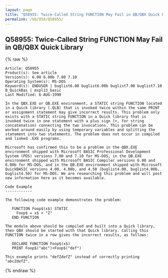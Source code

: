```yaml
---
layout: page
title: "Q58955: Twice-Called String FUNCTION May Fail in QB/QBX Quick Library"
permalink: /kb/058/Q58955/
---
```


## Q58955: Twice-Called String FUNCTION May Fail in QB/QBX Quick Library

{% raw %}

	Article: Q58955
	Product(s): See article
	Version(s): 6.00 6.00b 7.00 7.10
	Operating System(s): MS-DOS
	Keyword(s): ENDUSER | buglist6.00 buglist6.00b buglist7.00 buglist7.10 B_QuickBas | mspl13_basic
	Last Modified: 6-AUG-1990
	
	In the QBX.EXE or QB.EXE environment, a STATIC string FUNCTION located
	in a Quick library (.QLB) that is invoked twice within the same PRINT
	or assignment statement may give incorrect results. This problem only
	exists with a STATIC string FUNCTION in a Quick library that is
	invoked twice in one statement with a plus sign (+, for string
	concatenation) connecting the two invocations. This problem can be
	worked around easily by using temporary variables and splitting the
	statement into two statements. The problem does not occur in compiled
	and linked .EXE programs.
	
	Microsoft has confirmed this to be a problem in the QBX.EXE
	environment shipped with Microsoft BASIC Professional Development
	System (PDS) versions 7.00 and 7.10 for MS-DOS, in the QB.EXE
	environment shipped with Microsoft BASIC Compiler versions 6.00 and
	6.00b for MS-DOS, and in the QB.EXE environment shipped with Microsoft
	QuickBASIC versions 4.00, 4.00b, and 4.50 (buglist4.00, buglist4.00b,
	buglist4.50) for MS-DOS. We are researching this problem and will post
	new information here as it becomes available.
	
	Code Example
	------------
	
	The following code example demonstrates the problem:
	
	   FUNCTION Foop$(x$) STATIC
	     Foop$ = x$ + "Z"
	   END FUNCTION
	
	The module above should be compiled and built into a Quick library,
	then QBX should be started with that Quick library. Calling this
	FUNCTION twice in a row gives the incorrect results, as follows:
	
	   DECLARE FUNCTION Foop$(x$)
	   PRINT Foop$("abc")+Foop$("def")
	
	This example prints "defZdefZ" instead of correctly printing
	"abcZdefZ".

{% endraw %}
